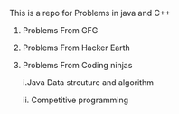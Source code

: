 This is a repo for Problems in java and C++

1. Problems From GFG
2. Problems From Hacker Earth
3. Problems From Coding ninjas

    i.Java Data strcuture and algorithm
  
    ii. Competitive programming
